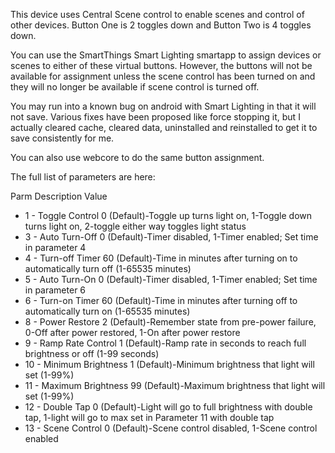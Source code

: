 This device uses Central Scene control to enable scenes and control of other devices. 
Button One is 2 toggles down and Button Two is 4 toggles down.

You can use the SmartThings Smart Lighting smartapp to assign devices or scenes to either of these virtual buttons. 
However, the buttons will not be available for assignment unless the scene control has been turned on and they
will no longer be available if scene control is turned off.

You may run into a known bug on android with Smart Lighting in that it will not save. Various fixes have been proposed
like force stopping it, but I actually cleared cache, cleared data, uninstalled and reinstalled to get it to save
consistently for me.

You can also use webcore to do the same button assignment.

The full list of parameters are here:

Parm Description           Value
*  1 - Toggle Control         0 (Default)-Toggle up turns light on, 1-Toggle down turns light on, 2-toggle either way toggles light status
*  3 - Auto Turn-Off          0 (Default)-Timer disabled, 1-Timer enabled; Set time in parameter 4
*  4 - Turn-off Timer        60 (Default)-Time in minutes after turning on to automatically turn off (1-65535 minutes)
*  5 - Auto Turn-On           0 (Default)-Timer disabled, 1-Timer enabled; Set time in parameter 6
*  6 - Turn-on Timer         60 (Default)-Time in minutes after turning off to automatically turn on (1-65535 minutes)
*  8 - Power Restore          2 (Default)-Remember state from pre-power failure, 0-Off after power restored, 1-On after power restore
*  9 - Ramp Rate Control      1 (Default)-Ramp rate in seconds to reach full brightness or off (1-99 seconds)
* 10 - Minimum Brightness     1 (Default)-Minimum brightness that light will set (1-99%)
* 11 - Maximum Brightness    99 (Default)-Maximum brightness that light will set (1-99%)
* 12 - Double Tap             0 (Default)-Light will go to full brightness with double tap, 1-light will go to max set in Parameter 11 with double tap
* 13 - Scene Control          0 (Default)-Scene control disabled, 1-Scene control enabled
